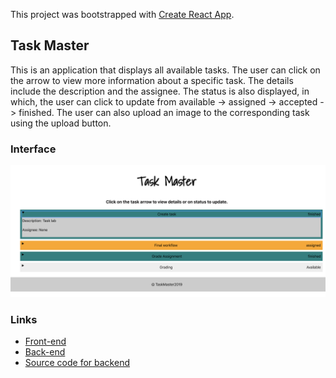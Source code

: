 This project was bootstrapped with [Create React App](https://github.com/facebook/create-react-app).

## Task Master
This is an application that displays all available tasks. The user can click on the arrow to view more information about a specific task. The details include the description and the assignee. The status is also displayed, in which, the user can click to update from available -> assigned -> accepted -> finished. The user can also upload an image to the corresponding task using the upload button.

### Interface
![alt app_photo](photo.png)

### Links
* [Front-end](https://master.d1ouueqql1w4yj.amplifyapp.com/)
* [Back-end](http://taskmasterapp.us-east-2.elasticbeanstalk.com/tasks)
* [Source code for backend](https://github.com/joriefernandez/taskmaster)
